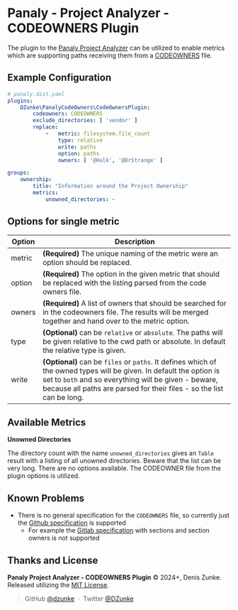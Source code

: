# Panaly - Project Analyzer - CODEOWNERS Plugin

The plugin to the [Panaly Project Analyzer](https://github.com/DZunke/panaly) can be utilized to enable metrics which
are supporting paths receiving them from
a [CODEOWNERS](https://docs.github.com/en/repositories/managing-your-repositorys-settings-and-features/customizing-your-repository/about-code-owners)
file.

## Example Configuration

```yaml
# panaly.dist.yaml
plugins:
    DZunke\PanalyCodeOwners\CodeOwnersPlugin:
        codeowners: CODEOWNERS
        exclude_directories: [ 'vendor' ]
        replace:
            -   metric: filesystem.file_count
                type: relative
                write: paths
                option: paths
                owners: [ '@Hulk', '@DrStrange' ]

groups:
    ownership:
        title: "Information around the Project Ownership"
        metrics:
            unowned_directories: ~
```

## Options for single metric

| Option | Description                                                                                                                                                                                                                                           |
|--------|-------------------------------------------------------------------------------------------------------------------------------------------------------------------------------------------------------------------------------------------------------|
| metric | **(Required)** The unique naming of the metric were an option should be replaced.                                                                                                                                                                     | 
| option | **(Required)** The option in the given metric that should be replaced with the listing parsed from the code owners file.                                                                                                                              | 
| owners | **(Required)** A list of owners that should be searched for in the codeowners file. The results will be merged together and hand over to the metric option.                                                                                           | 
| type   | **(Optional)** can be `relative` or `absolute`. The paths will be given relative to the cwd path or absolute. In default the relative type is given.                                                                                                  |
| write  | **(Optional)** can be `files` or `paths`. It defines which of the owned types will be given. In default the option is set to `both` and so everything will be given - beware, because all paths are parsed for their files - so the list can be long. |

## Available Metrics

**Unowned Directories**

The directory count with the name `unowned_directories` gives an `Table` result with a listing of all unowned directories.
Beware that the list can be very long. There are no options available. The CODEOWNER file from the plugin options is utilized.

## Known Problems

* There is no general specification for the `CODEOWNERS` file, so currently just
  the [Github specification](https://docs.github.com/en/repositories/managing-your-repositorys-settings-and-features/customizing-your-repository/about-code-owners)
  is supported
    * For example the [Gitlab specification](https://docs.gitlab.com/ee/user/project/codeowners/reference.html) with
      sections and section owners is not supported

## Thanks and License

**Panaly Project Analyzer - CODEOWNERS Plugin** © 2024+, Denis Zunke. Released utilizing
the [MIT License](https://mit-license.org/).

> GitHub [@dzunke](https://github.com/DZunke) &nbsp;&middot;&nbsp;
> Twitter [@DZunke](https://twitter.com/DZunke)
